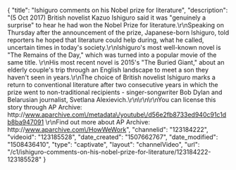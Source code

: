 {
    "title": "Ishiguro comments on his Nobel prize for literature",
    "description": "(5 Oct 2017) British novelist Kazuo Ishiguro said it was \"genuinely a surprise\" to hear he had won the Nobel Prize for literature.\r\nSpeaking on Thursday after the announcement of the prize, Japanese-born Ishiguro, told reporters he hoped that literature could help during, what he called, uncertain times in today's society.\r\nIshiguro's most well-known novel is \"The Remains of the Day,\" which was turned into a popular movie of the same title. \r\nHis most recent novel is 2015's \"The Buried Giant,\" about an elderly couple's trip through an English landscape to meet a son they haven't seen in years.\r\nThe choice of British novelist Ishiguro marks a return to conventional literature after two consecutive years in which the prize went to non-traditional recipients - singer-songwriter Bob Dylan and Belarusian journalist, Svetlana Alexievich.\r\n\r\n\r\nYou can license this story through AP Archive: http:\/\/www.aparchive.com\/metadata\/youtube\/d56e2fb8733ed940c91c1db8ba947091 \r\nFind out more about AP Archive: http:\/\/www.aparchive.com\/HowWeWork",
    "channelid": "123184222",
    "videoid": "123185528",
    "date_created": "1507662767",
    "date_modified": "1508436410",
    "type": "captivate",
    "layout": "channelVideo",
    "url": "\/c1\/ishiguro-comments-on-his-nobel-prize-for-literature\/123184222-123185528"
}